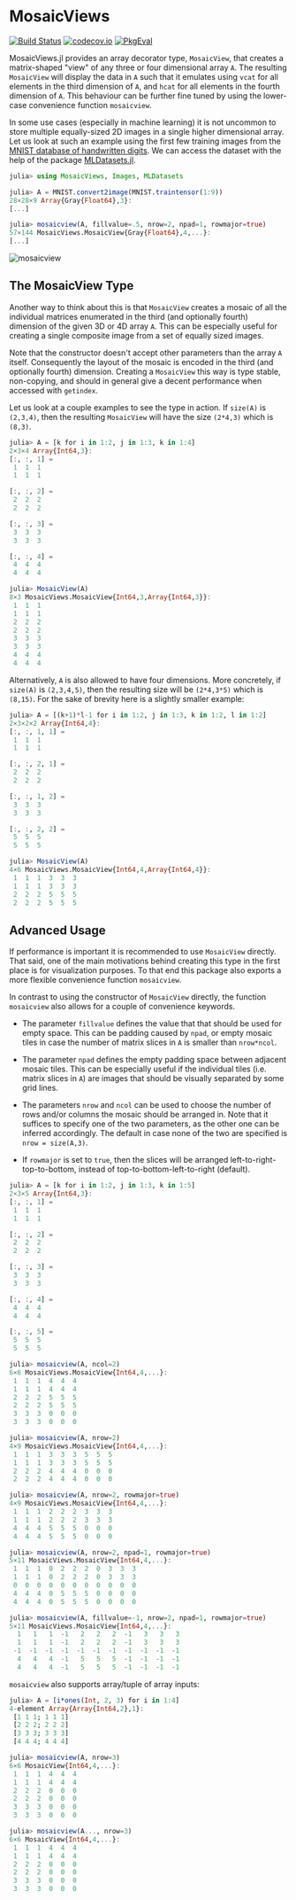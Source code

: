 # MosaicViews

[![Build Status](https://travis-ci.org/JuliaArrays/MosaicViews.jl.svg?branch=master)](https://travis-ci.org/JuliaArrays/MosaicViews.jl) [![codecov.io](http://codecov.io/github/JuliaArrays/MosaicViews.jl/coverage.svg?branch=master)](http://codecov.io/github/JuliaArrays/MosaicViews.jl?branch=master)
[![PkgEval][pkgeval-img]][pkgeval-url]

MosaicViews.jl provides an array decorator type, `MosaicView`,
that creates a matrix-shaped "view" of any three or four
dimensional array `A`. The resulting `MosaicView` will display
the data in `A` such that it emulates using `vcat` for all
elements in the third dimension of `A`, and `hcat` for all
elements in the fourth dimension of `A`. This behaviour
can be further fine tuned by using the lower-case convenience
function `mosaicview`.

In some use cases (especially in machine learning) it is not
uncommon to store multiple equally-sized 2D images in a single
higher dimensional array. Let us look at such an example using
the first few training images from the [MNIST database of
handwritten digits](http://yann.lecun.com/exdb/mnist/). We can
access the dataset with the help of the package
[MLDatasets.jl](https://github.com/JuliaML/MLDatasets.jl).

```julia
julia> using MosaicViews, Images, MLDatasets

julia> A = MNIST.convert2image(MNIST.traintensor(1:9))
28×28×9 Array{Gray{Float64},3}:
[...]

julia> mosaicview(A, fillvalue=.5, nrow=2, npad=1, rowmajor=true)
57×144 MosaicViews.MosaicView{Gray{Float64},4,...}:
[...]
```

![mosaicview](https://user-images.githubusercontent.com/10854026/34172451-5f80173e-e4f2-11e7-9e86-8b3882d53aa7.png)

## The MosaicView Type

Another way to think about this is that `MosaicView` creates a
mosaic of all the individual matrices enumerated in the third
(and optionally fourth) dimension of the given 3D or 4D array
`A`. This can be especially useful for creating a single
composite image from a set of equally sized images.

Note that the constructor doesn't accept other parameters than
the array `A` itself. Consequently the layout of the mosaic is
encoded in the third (and optionally fourth) dimension. Creating
a `MosaicView` this way is type stable, non-copying, and should
in general give a decent performance when accessed with
`getindex`.

Let us look at a couple examples to see the type in action. If
`size(A)` is `(2,3,4)`, then the resulting `MosaicView` will have
the size `(2*4,3)` which is `(8,3)`.

```julia
julia> A = [k for i in 1:2, j in 1:3, k in 1:4]
2×3×4 Array{Int64,3}:
[:, :, 1] =
 1  1  1
 1  1  1

[:, :, 2] =
 2  2  2
 2  2  2

[:, :, 3] =
 3  3  3
 3  3  3

[:, :, 4] =
 4  4  4
 4  4  4

julia> MosaicView(A)
8×3 MosaicViews.MosaicView{Int64,3,Array{Int64,3}}:
 1  1  1
 1  1  1
 2  2  2
 2  2  2
 3  3  3
 3  3  3
 4  4  4
 4  4  4
```

Alternatively, `A` is also allowed to have four dimensions. More
concretely, if `size(A)` is `(2,3,4,5)`, then the resulting size
will be `(2*4,3*5)` which is `(8,15)`. For the sake of brevity
here is a slightly smaller example:

```julia
julia> A = [(k+1)*l-1 for i in 1:2, j in 1:3, k in 1:2, l in 1:2]
2×3×2×2 Array{Int64,4}:
[:, :, 1, 1] =
 1  1  1
 1  1  1

[:, :, 2, 1] =
 2  2  2
 2  2  2

[:, :, 1, 2] =
 3  3  3
 3  3  3

[:, :, 2, 2] =
 5  5  5
 5  5  5

julia> MosaicView(A)
4×6 MosaicViews.MosaicView{Int64,4,Array{Int64,4}}:
 1  1  1  3  3  3
 1  1  1  3  3  3
 2  2  2  5  5  5
 2  2  2  5  5  5
```

## Advanced Usage

If performance is important it is recommended to use `MosaicView`
directly. That said, one of the main motivations behind creating
this type in the first place is for visualization purposes. To
that end this package also exports a more flexible convenience
function `mosaicview`.

In contrast to using the constructor of `MosaicView` directly,
the function `mosaicview` also allows for a couple of convenience
keywords.

- The parameter `fillvalue` defines the value that
  that should be used for empty space. This can be padding caused
  by `npad`, or empty mosaic tiles in case the number of matrix
  slices in `A` is smaller than `nrow*ncol`.

- The parameter `npad` defines the empty padding space between
  adjacent mosaic tiles. This can be especially useful if the
  individual tiles (i.e. matrix slices in `A`) are images that
  should be visually separated by some grid lines.

- The parameters `nrow` and `ncol` can be used to choose the
  number of rows and/or columns the mosaic should be arranged in.
  Note that it suffices to specify one of the two parameters, as
  the other one can be inferred accordingly. The default in case
  none of the two are specified is `nrow = size(A,3)`.

- If `rowmajor` is set to `true`, then the slices will be
  arranged left-to-right-top-to-bottom, instead of
  top-to-bottom-left-to-right (default).

```julia
julia> A = [k for i in 1:2, j in 1:3, k in 1:5]
2×3×5 Array{Int64,3}:
[:, :, 1] =
 1  1  1
 1  1  1

[:, :, 2] =
 2  2  2
 2  2  2

[:, :, 3] =
 3  3  3
 3  3  3

[:, :, 4] =
 4  4  4
 4  4  4

[:, :, 5] =
 5  5  5
 5  5  5

julia> mosaicview(A, ncol=2)
6×6 MosaicViews.MosaicView{Int64,4,...}:
 1  1  1  4  4  4
 1  1  1  4  4  4
 2  2  2  5  5  5
 2  2  2  5  5  5
 3  3  3  0  0  0
 3  3  3  0  0  0

julia> mosaicview(A, nrow=2)
4×9 MosaicViews.MosaicView{Int64,4,...}:
 1  1  1  3  3  3  5  5  5
 1  1  1  3  3  3  5  5  5
 2  2  2  4  4  4  0  0  0
 2  2  2  4  4  4  0  0  0

julia> mosaicview(A, nrow=2, rowmajor=true)
4×9 MosaicViews.MosaicView{Int64,4,...}:
 1  1  1  2  2  2  3  3  3
 1  1  1  2  2  2  3  3  3
 4  4  4  5  5  5  0  0  0
 4  4  4  5  5  5  0  0  0

julia> mosaicview(A, nrow=2, npad=1, rowmajor=true)
5×11 MosaicViews.MosaicView{Int64,4,...}:
 1  1  1  0  2  2  2  0  3  3  3
 1  1  1  0  2  2  2  0  3  3  3
 0  0  0  0  0  0  0  0  0  0  0
 4  4  4  0  5  5  5  0  0  0  0
 4  4  4  0  5  5  5  0  0  0  0

julia> mosaicview(A, fillvalue=-1, nrow=2, npad=1, rowmajor=true)
5×11 MosaicViews.MosaicView{Int64,4,...}:
  1   1   1  -1   2   2   2  -1   3   3   3
  1   1   1  -1   2   2   2  -1   3   3   3
 -1  -1  -1  -1  -1  -1  -1  -1  -1  -1  -1
  4   4   4  -1   5   5   5  -1  -1  -1  -1
  4   4   4  -1   5   5   5  -1  -1  -1  -1
```

`mosaicview` also supports array/tuple of array inputs:

```julia
julia> A = [i*ones(Int, 2, 3) for i in 1:4]
4-element Array{Array{Int64,2},1}:
 [1 1 1; 1 1 1]
 [2 2 2; 2 2 2]
 [3 3 3; 3 3 3]
 [4 4 4; 4 4 4]

julia> mosaicview(A, nrow=3)
6×6 MosaicView{Int64,4,...}:
 1  1  1  4  4  4
 1  1  1  4  4  4
 2  2  2  0  0  0
 2  2  2  0  0  0
 3  3  3  0  0  0
 3  3  3  0  0  0

julia> mosaicview(A..., nrow=3)
6×6 MosaicView{Int64,4,...}:
 1  1  1  4  4  4
 1  1  1  4  4  4
 2  2  2  0  0  0
 2  2  2  0  0  0
 3  3  3  0  0  0
 3  3  3  0  0  0
```

[pkgeval-img]: https://juliaci.github.io/NanosoldierReports/pkgeval_badges/M/MosaicViews.svg
[pkgeval-url]: https://juliaci.github.io/NanosoldierReports/pkgeval_badges/report.html
